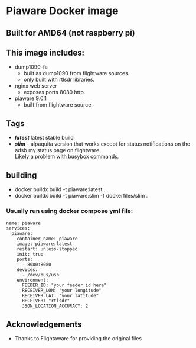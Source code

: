 # Piaware Docker image

## Built for AMD64 (not raspberry pi)

## This image includes:
- dump1090-fa 
    - built as dump1090 from flightware sources.
    - only built with rtlsdr libraries. 
- nginx web server 
    -  exposes ports 8080 http.
- piaware 9.0.1
    - built from flightware source.
## Tags
- ***latest*** latest stable build
- ***slim*** - alpaquita version that works except for status 
notifications on the adsb my status page on flightware.  
Likely a problem with busybox commands.
## building
- docker buildx build -t piaware:latest .
- docker buildx build -t piaware:slim -f dockerfiles/slim .

### Usually run using docker compose yml file:
```
name: piaware
services:
  piaware:
    container_name: piaware
    image: piaware:latest
    restart: unless-stopped
    init: true
    ports:
      - 8080:8080
    devices:
      - /dev/bus/usb
    environment:
      FEEDER_ID: "your feeder id here"
      RECEIVER_LON: "your longitude"
      RECEIVER_LAT: "your latitude"
      RECEIVER: "rtlsdr"
      JSON_LOCATION_ACCURACY: 2 
```
## Acknowledgements
- Thanks to Flightaware for providing the original files
